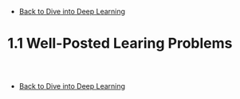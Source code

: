 * [Back to Dive into Deep Learning](../../main.md)

# 1.1 Well-Posted Learing Problems

##














<br>

* [Back to Dive into Deep Learning](../../main.md)